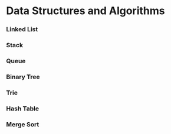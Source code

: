 # Data Structures and Algorithms
### Linked List
### Stack
### Queue
### Binary Tree
### Trie
### Hash Table
### Merge Sort
